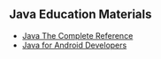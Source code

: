 ## Java Education Materials

* [Java The Complete Reference](https://mitseu.files.wordpress.com/2014/08/java-the-complete-reference-ninth-editiona4.pdf)
* [Java for Android Developers](https://developer.android.com/)
